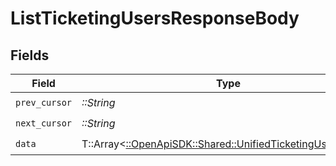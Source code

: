 # ListTicketingUsersResponseBody


## Fields

| Field                                                                                                           | Type                                                                                                            | Required                                                                                                        | Description                                                                                                     |
| --------------------------------------------------------------------------------------------------------------- | --------------------------------------------------------------------------------------------------------------- | --------------------------------------------------------------------------------------------------------------- | --------------------------------------------------------------------------------------------------------------- |
| `prev_cursor`                                                                                                   | *::String*                                                                                                      | :heavy_check_mark:                                                                                              | N/A                                                                                                             |
| `next_cursor`                                                                                                   | *::String*                                                                                                      | :heavy_check_mark:                                                                                              | N/A                                                                                                             |
| `data`                                                                                                          | T::Array<[::OpenApiSDK::Shared::UnifiedTicketingUserOutput](../../models/shared/unifiedticketinguseroutput.md)> | :heavy_check_mark:                                                                                              | N/A                                                                                                             |